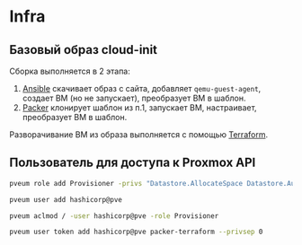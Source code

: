 # Infra

## Базовый образ cloud-init

Сборка выполняется в 2 этапа:

  1. [Ansible](https://www.ansible.com/) скачивает образ с сайта, добавляет `qemu-guest-agent`, создает ВМ (но не запускает), преобразует ВМ в шаблон.
  2. [Packer](https://www.packer.io/) клонирует шаблон из п.1, запускает ВМ, настраивает, преобразует ВМ в шаблон.

Разворачивание ВМ из образа выполняется с помощью [Terraform](https://www.terraform.io/).

## Пользователь для доступа к Proxmox API

```bash
pveum role add Provisioner -privs "Datastore.AllocateSpace Datastore.Audit Pool.Allocate Sys.Audit Sys.Modify VM.Allocate VM.Audit VM.Clone VM.Config.CDROM VM.Config.CPU VM.Config.Cloudinit VM.Config.Disk VM.Config.HWType VM.Config.Memory VM.Config.Network VM.Config.Options VM.Console VM.Monitor VM.PowerMgmt"

pveum user add hashicorp@pve

pveum aclmod / -user hashicorp@pve -role Provisioner

pveum user token add hashicorp@pve packer-terraform --privsep 0
```
